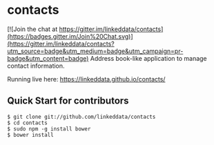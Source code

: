 # contacts

[![Join the chat at https://gitter.im/linkeddata/contacts](https://badges.gitter.im/Join%20Chat.svg)](https://gitter.im/linkeddata/contacts?utm_source=badge&utm_medium=badge&utm_campaign=pr-badge&utm_content=badge)
Address book-like application to manage contact information.

Running live here: https://linkeddata.github.io/contacts/

Quick Start for contributors
----------------------------

```
$ git clone git://github.com/linkeddata/contacts
$ cd contacts
$ sudo npm -g install bower
$ bower install
```